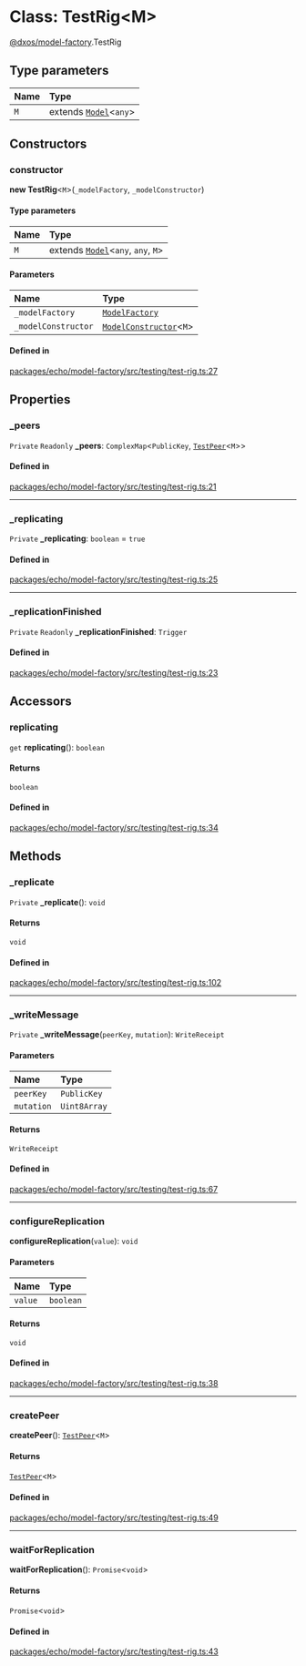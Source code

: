 # Class: TestRig<M\>

[@dxos/model-factory](../modules/dxos_model_factory.md).TestRig

## Type parameters

| Name | Type |
| :------ | :------ |
| `M` | extends [`Model`](dxos_model_factory.Model.md)<`any`\> |

## Constructors

### constructor

**new TestRig**<`M`\>(`_modelFactory`, `_modelConstructor`)

#### Type parameters

| Name | Type |
| :------ | :------ |
| `M` | extends [`Model`](dxos_model_factory.Model.md)<`any`, `any`, `M`\> |

#### Parameters

| Name | Type |
| :------ | :------ |
| `_modelFactory` | [`ModelFactory`](dxos_model_factory.ModelFactory.md) |
| `_modelConstructor` | [`ModelConstructor`](../types/dxos_model_factory.ModelConstructor.md)<`M`\> |

#### Defined in

[packages/echo/model-factory/src/testing/test-rig.ts:27](https://github.com/dxos/dxos/blob/main/packages/echo/model-factory/src/testing/test-rig.ts#L27)

## Properties

### \_peers

 `Private` `Readonly` **\_peers**: `ComplexMap`<`PublicKey`, [`TestPeer`](dxos_model_factory.TestPeer.md)<`M`\>\>

#### Defined in

[packages/echo/model-factory/src/testing/test-rig.ts:21](https://github.com/dxos/dxos/blob/main/packages/echo/model-factory/src/testing/test-rig.ts#L21)

___

### \_replicating

 `Private` **\_replicating**: `boolean` = `true`

#### Defined in

[packages/echo/model-factory/src/testing/test-rig.ts:25](https://github.com/dxos/dxos/blob/main/packages/echo/model-factory/src/testing/test-rig.ts#L25)

___

### \_replicationFinished

 `Private` `Readonly` **\_replicationFinished**: `Trigger`

#### Defined in

[packages/echo/model-factory/src/testing/test-rig.ts:23](https://github.com/dxos/dxos/blob/main/packages/echo/model-factory/src/testing/test-rig.ts#L23)

## Accessors

### replicating

`get` **replicating**(): `boolean`

#### Returns

`boolean`

#### Defined in

[packages/echo/model-factory/src/testing/test-rig.ts:34](https://github.com/dxos/dxos/blob/main/packages/echo/model-factory/src/testing/test-rig.ts#L34)

## Methods

### \_replicate

`Private` **_replicate**(): `void`

#### Returns

`void`

#### Defined in

[packages/echo/model-factory/src/testing/test-rig.ts:102](https://github.com/dxos/dxos/blob/main/packages/echo/model-factory/src/testing/test-rig.ts#L102)

___

### \_writeMessage

`Private` **_writeMessage**(`peerKey`, `mutation`): `WriteReceipt`

#### Parameters

| Name | Type |
| :------ | :------ |
| `peerKey` | `PublicKey` |
| `mutation` | `Uint8Array` |

#### Returns

`WriteReceipt`

#### Defined in

[packages/echo/model-factory/src/testing/test-rig.ts:67](https://github.com/dxos/dxos/blob/main/packages/echo/model-factory/src/testing/test-rig.ts#L67)

___

### configureReplication

**configureReplication**(`value`): `void`

#### Parameters

| Name | Type |
| :------ | :------ |
| `value` | `boolean` |

#### Returns

`void`

#### Defined in

[packages/echo/model-factory/src/testing/test-rig.ts:38](https://github.com/dxos/dxos/blob/main/packages/echo/model-factory/src/testing/test-rig.ts#L38)

___

### createPeer

**createPeer**(): [`TestPeer`](dxos_model_factory.TestPeer.md)<`M`\>

#### Returns

[`TestPeer`](dxos_model_factory.TestPeer.md)<`M`\>

#### Defined in

[packages/echo/model-factory/src/testing/test-rig.ts:49](https://github.com/dxos/dxos/blob/main/packages/echo/model-factory/src/testing/test-rig.ts#L49)

___

### waitForReplication

**waitForReplication**(): `Promise`<`void`\>

#### Returns

`Promise`<`void`\>

#### Defined in

[packages/echo/model-factory/src/testing/test-rig.ts:43](https://github.com/dxos/dxos/blob/main/packages/echo/model-factory/src/testing/test-rig.ts#L43)
